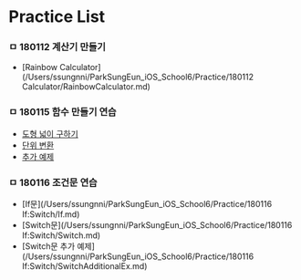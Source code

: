 # Practice List


### ㅁ 180112 계산기 만들기
- [Rainbow Calculator](/Users/ssungnni/ParkSungEun_iOS_School6/Practice/180112 Calculator/RainbowCalculator.md)

### ㅁ 180115 함수 만들기 연습
- [도형 넓이 구하기](https://github.com/starfg/ParkSungEun_iOS_School6/blob/master/Practice/180115%20Function/ShapeFunc.md)
- [단위 변환](https://github.com/starfg/ParkSungEun_iOS_School6/blob/master/Practice/180115%20Function/ChangeUnit.md)
- [추가 예제](https://github.com/starfg/ParkSungEun_iOS_School6/blob/master/Practice/180115%20Function/AdditionalEx.md
)

### ㅁ 180116 조건문 연습
- [If문](/Users/ssungnni/ParkSungEun_iOS_School6/Practice/180116 If:Switch/If.md)
- [Switch문](/Users/ssungnni/ParkSungEun_iOS_School6/Practice/180116 If:Switch/Switch.md)
- [Switch문 추가 예제](/Users/ssungnni/ParkSungEun_iOS_School6/Practice/180116 If:Switch/SwitchAdditionalEx.md)
